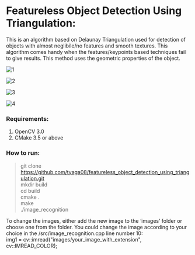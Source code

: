 ﻿# Featureless Object Detection Using Triangulation:

This is an algorithm based on Delaunay Triangulation used for detection of objects with almost neglibile/no features and smooth textures. This algorithm comes handy when the features/keypoints based techniques fail to give results. This method uses the geometric properties of the object.

![1](https://user-images.githubusercontent.com/11211895/51793813-a9d9a400-2194-11e9-8975-92a89c704051.png)

![2](https://user-images.githubusercontent.com/11211895/51793815-b3fba280-2194-11e9-9847-ed7f11522a27.png)

![3](https://user-images.githubusercontent.com/11211895/51793816-bfe76480-2194-11e9-8a1c-f222d16f31e9.png)

![4](https://user-images.githubusercontent.com/11211895/51793821-c7a70900-2194-11e9-9fed-30f983ea9cf0.png)


### Requirements:
1. OpenCV 3.0
2. CMake 3.5 or above

### How to run:  
>git clone https://github.com/tyaga08/featureless_object_detection_using_triangulation.git  
mkdir build  
cd build  
cmake .  
make  
./image_recognition  
  
To change the images, either add the new image to the ‘images’ folder or choose one from the folder.
You could change the image according to your choice in the /src/image_recognition.cpp line number 10:  
img1 = cv::imread("images/your_image_with_extension", cv::IMREAD_COLOR);
